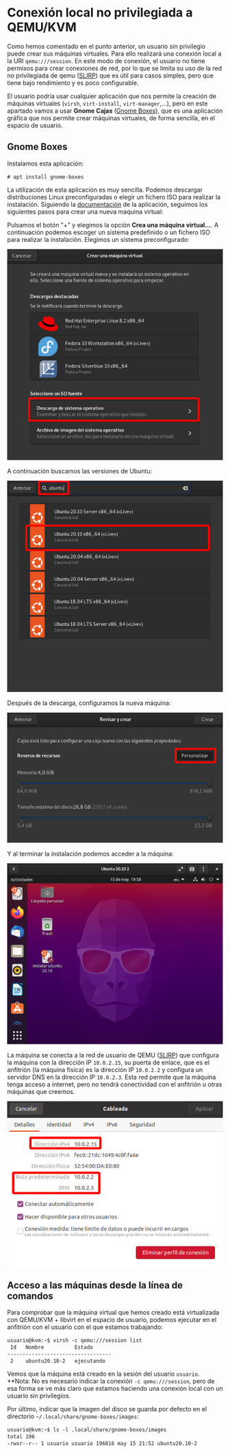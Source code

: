 # Conexión local no privilegiada a QEMU/KVM

Como hemos comentado en el punto anterior, un usuario sin privilegio puede crear sus máquinas virtuales. Para ello realizará una conexión local a la URI `qemu:///session`. En este modo de conexión, el usuario no tiene permisos para crear conexiones de red, por lo que se limita su uso de la red no privilegiada de qemu ([SLIRP](https://wiki.qemu.org/Documentation/Networking#User_Networking_.28SLIRP.29)) que es útil para casos simples, pero que tiene bajo rendimiento y es poco configurable. 

El usuario podría usar cualquier aplicación que nos permite la creación de máquinas virtuales (`virsh`, `virt-install`, `virt-manager`,...), pero en este apartado vamos a usar **Gnome Cajas** ([Gnome Boxes](https://wiki.gnome.org/Apps/Boxes)), que es una aplicación gráfica que nos permite crear máquinas virtuales, de forma sencilla, en el espacio de usuario.

## Gnome Boxes

Instalamos esta aplicación:

```
# apt install gnome-boxes
```

La utilización de esta aplicación es muy sencilla. Podemos descargar distribuciones Linux preconfiguradas o elegir un fichero ISO para realizar la instalación. Siguiendo la [documentación](https://help.gnome.org/users/gnome-boxes/stable/index.html.es) de la aplicación, seguimos los siguientes pasos para crear una nueva maquina virtual:

Pulsamos el botón "+" y elegimos la opción **Crea una máquina virtual...**. A continuación podemos escoger un sistema predefinido o un fichero ISO para realizar la instalación. Elegimos un sistema preconfigurado:

![boxes](img/boxes1.png)

A continuación buscamos las versiones de Ubuntu:

![boxes](img/boxes2.png)

Después de la descarga, configuramos la nueva máquina:

![boxes](img/boxes3.png)

Y al terminar la instalación  podemos acceder a la máquina:

![boxes](img/boxes4.png)

La máquina se conecta a la red de usuario de QEMU ([SLIRP](https://wiki.qemu.org/Documentation/Networking#User_Networking_.28SLIRP.29)) que configura la máquina con la dirección IP `10.0.2.15`, su puerta de enlace, que es el anfitrión (la máquina física) es la dirección IP `10.0.2.2` y configura un servidor DNS en la dirección IP `10.0.2.3`. Esta red permite que la máquina tenga acceso a internet, pero no tendrá conectividad con el anfitrión u otras máquinas que creemos.

![boxes](img/boxes5.png)

## Acceso a las máquinas desde la línea de comandos

Para comprobar que la máquina virtual que hemos creado está virtualizada con QEMU/KVM + libvirt en el espacio de usuario, podemos ejecutar en el anfitrión con el usuario con el que estamos trabajando:

```
usuario@kvm:~$ virsh -c qemu:///session list
 Id   Nombre          Estado
----------------------------------
 2    ubuntu20.10-2   ejecutando
```

Vemos que la máquina está creado en la sesión del usuario `usuario`. **Nota: No es necesario indicar la conexión `-c qemu:///session`, pero de esa forma se ve más claro que estamos haciendo una conexión local con un usuario sin privilegios.

Por último, indicar que la imagen del disco se guarda por defecto en el directorio `~/.local/share/gnome-boxes/images`:

```
usuario@kvm:~$ ls -l .local/share/gnome-boxes/images
total 196
-rwxr--r-- 1 usuario usuario 196816 may 15 21:52 ubuntu20.10-2
```



